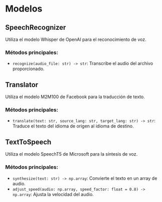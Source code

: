 # Modelos

## SpeechRecognizer

Utiliza el modelo Whisper de OpenAI para el reconocimiento de voz.

### Métodos principales:
- `recognize(audio_file: str) -> str`: Transcribe el audio del archivo proporcionado.

## Translator

Utiliza el modelo M2M100 de Facebook para la traducción de texto.

### Métodos principales:
- `translate(text: str, source_lang: str, target_lang: str) -> str`: Traduce el texto del idioma de origen al idioma de destino.

## TextToSpeech

Utiliza el modelo SpeechT5 de Microsoft para la síntesis de voz.

### Métodos principales:
- `synthesize(text: str) -> np.array`: Convierte el texto en un array de audio.
- `adjust_speed(audio: np.array, speed_factor: float = 0.8) -> np.array`: Ajusta la velocidad del audio.